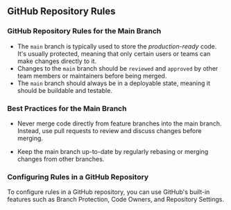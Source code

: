 ## GitHub Repository Rules

### GitHub Repository Rules for the Main Branch

- The `main` branch is typically used to store the _production-ready_ code.
It's usually protected, meaning that only certain users or teams can make changes directly to it.
- Changes to the `main` branch should be `reviewed` and `approved` by other team members or maintainers before being merged.
- The `main` branch should always be in a deployable state, meaning it should be buildable and testable.


### Best Practices for the Main Branch

- Never merge code directly from feature branches into the main branch. Instead, use pull requests to review and discuss changes before merging.

- Keep the main branch up-to-date by regularly rebasing or merging changes from other branches.



### Configuring Rules in a GitHub Repository

To configure rules in a GitHub repository, you can use GitHub's built-in features such as Branch Protection, Code Owners, and Repository Settings.